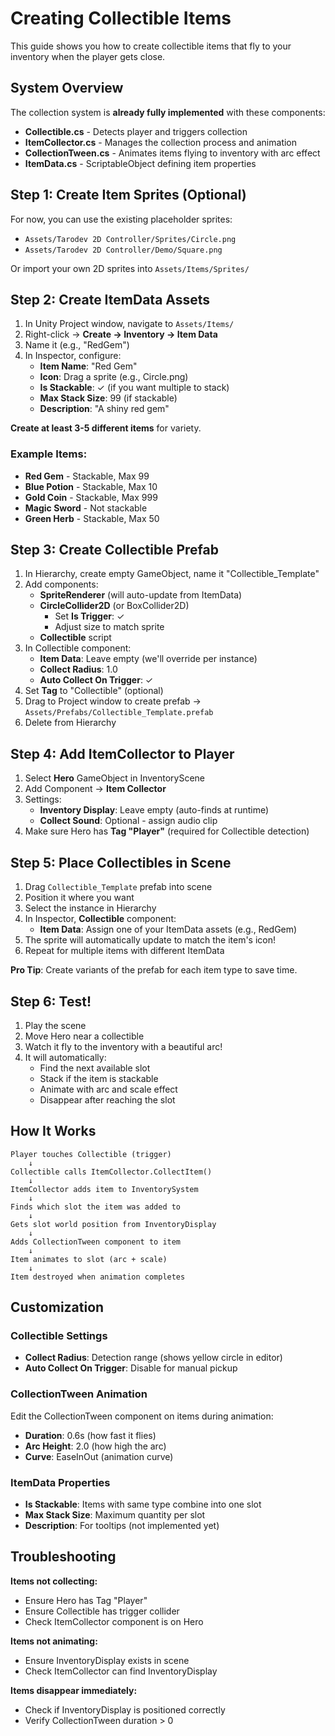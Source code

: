 # Creating Collectible Items

This guide shows you how to create collectible items that fly to your inventory when the player gets close.

## System Overview

The collection system is **already fully implemented** with these components:

- **Collectible.cs** - Detects player and triggers collection
- **ItemCollector.cs** - Manages the collection process and animation
- **CollectionTween.cs** - Animates items flying to inventory with arc effect
- **ItemData.cs** - ScriptableObject defining item properties

## Step 1: Create Item Sprites (Optional)

For now, you can use the existing placeholder sprites:
- `Assets/Tarodev 2D Controller/Sprites/Circle.png`
- `Assets/Tarodev 2D Controller/Demo/Square.png`

Or import your own 2D sprites into `Assets/Items/Sprites/`

## Step 2: Create ItemData Assets

1. In Unity Project window, navigate to `Assets/Items/`
2. Right-click → **Create → Inventory → Item Data**
3. Name it (e.g., "RedGem")
4. In Inspector, configure:
   - **Item Name**: "Red Gem"
   - **Icon**: Drag a sprite (e.g., Circle.png)
   - **Is Stackable**: ✓ (if you want multiple to stack)
   - **Max Stack Size**: 99 (if stackable)
   - **Description**: "A shiny red gem"

**Create at least 3-5 different items** for variety.

### Example Items:
- **Red Gem** - Stackable, Max 99
- **Blue Potion** - Stackable, Max 10
- **Gold Coin** - Stackable, Max 999
- **Magic Sword** - Not stackable
- **Green Herb** - Stackable, Max 50

## Step 3: Create Collectible Prefab

1. In Hierarchy, create empty GameObject, name it "Collectible_Template"
2. Add components:
   - **SpriteRenderer** (will auto-update from ItemData)
   - **CircleCollider2D** (or BoxCollider2D)
     - Set **Is Trigger**: ✓
     - Adjust size to match sprite
   - **Collectible** script
3. In Collectible component:
   - **Item Data**: Leave empty (we'll override per instance)
   - **Collect Radius**: 1.0
   - **Auto Collect On Trigger**: ✓
4. Set **Tag** to "Collectible" (optional)
5. Drag to Project window to create prefab → `Assets/Prefabs/Collectible_Template.prefab`
6. Delete from Hierarchy

## Step 4: Add ItemCollector to Player

1. Select **Hero** GameObject in InventoryScene
2. Add Component → **Item Collector**
3. Settings:
   - **Inventory Display**: Leave empty (auto-finds at runtime)
   - **Collect Sound**: Optional - assign audio clip
4. Make sure Hero has **Tag "Player"** (required for Collectible detection)

## Step 5: Place Collectibles in Scene

1. Drag `Collectible_Template` prefab into scene
2. Position it where you want
3. Select the instance in Hierarchy
4. In Inspector, **Collectible** component:
   - **Item Data**: Assign one of your ItemData assets (e.g., RedGem)
5. The sprite will automatically update to match the item's icon!
6. Repeat for multiple items with different ItemData

**Pro Tip**: Create variants of the prefab for each item type to save time.

## Step 6: Test!

1. Play the scene
2. Move Hero near a collectible
3. Watch it fly to the inventory with a beautiful arc!
4. It will automatically:
   - Find the next available slot
   - Stack if the item is stackable
   - Animate with arc and scale effect
   - Disappear after reaching the slot

## How It Works

```
Player touches Collectible (trigger)
    ↓
Collectible calls ItemCollector.CollectItem()
    ↓
ItemCollector adds item to InventorySystem
    ↓
Finds which slot the item was added to
    ↓
Gets slot world position from InventoryDisplay
    ↓
Adds CollectionTween component to item
    ↓
Item animates to slot (arc + scale)
    ↓
Item destroyed when animation completes
```

## Customization

### Collectible Settings
- **Collect Radius**: Detection range (shows yellow circle in editor)
- **Auto Collect On Trigger**: Disable for manual pickup

### CollectionTween Animation
Edit the CollectionTween component on items during animation:
- **Duration**: 0.6s (how fast it flies)
- **Arc Height**: 2.0 (how high the arc)
- **Curve**: EaseInOut (animation curve)

### ItemData Properties
- **Is Stackable**: Items with same type combine into one slot
- **Max Stack Size**: Maximum quantity per slot
- **Description**: For tooltips (not implemented yet)

## Troubleshooting

**Items not collecting:**
- Ensure Hero has Tag "Player"
- Ensure Collectible has trigger collider
- Check ItemCollector component is on Hero

**Items not animating:**
- Ensure InventoryDisplay exists in scene
- Check ItemCollector can find InventoryDisplay

**Items disappear immediately:**
- Check if InventoryDisplay is positioned correctly
- Verify CollectionTween duration > 0
